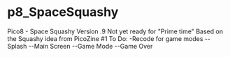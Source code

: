 # p8_SpaceSquashy
Pico8 - Space Squashy
Version .9
Not yet ready for "Prime time"
Based on the Squashy idea from PicoZine #1
To Do:
-Recode for game modes
--Splash
--Main Screen
--Game Mode
--Game Over
